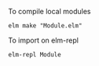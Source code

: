 To compile local modules
```
elm make "Module.elm"
```
To import on elm-repl
```
elm-repl Module
```